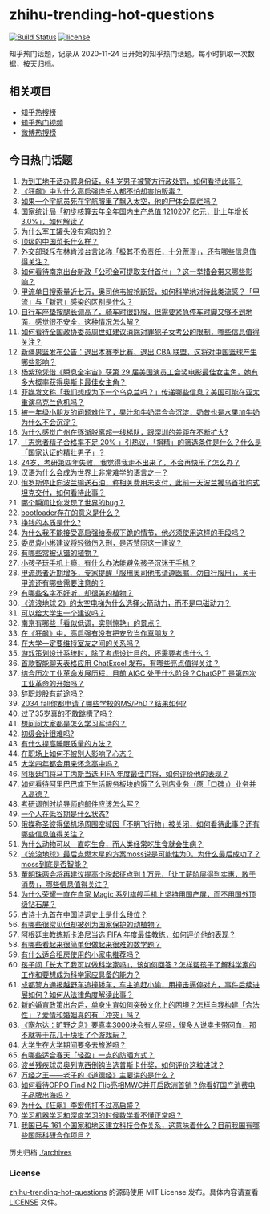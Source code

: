 # zhihu-trending-hot-questions

[![Build Status](https://github.com/justjavac/zhihu-trending-hot-questions/workflows/ci/badge.svg?branch=master)](https://github.com/justjavac/zhihu-trending-hot-questions/actions)
[![license](https://img.shields.io/github/license/justjavac/zhihu-trending-hot-questions)](https://github.com/justjavac/zhihu-trending-hot-questions/blob/master/LICENSE)

知乎热门话题，记录从 2020-11-24
日开始的知乎热门话题。每小时抓取一次数据，按天[归档](./archives)。

## 相关项目

- [知乎热搜榜](https://github.com/justjavac/zhihu-trending-top-search)
- [知乎热门视频](https://github.com/justjavac/zhihu-trending-hot-video)
- [微博热搜榜](https://github.com/justjavac/weibo-trending-hot-search)

## 今日热门话题

<!-- BEGIN -->
<!-- 最后更新时间 Wed Mar 01 2023 03:17:12 GMT+0800 (China Standard Time) -->

1. [为到工地干活办假身份证，64 岁男子被警方行政处罚，如何看待此事？](https://www.zhihu.com/question/586535536)
1. [《狂飙》中为什么高启强连杀人都不怕却害怕贩毒？](https://www.zhihu.com/question/580760712)
1. [如果一个宇航员死在宇航服里了飘入太空，他的尸体会腐烂吗？](https://www.zhihu.com/question/23000073)
1. [国家统计局「初步核算去年全年国内生产总值 1210207 亿元，比上年增长 3.0%」，如何解读？](https://www.zhihu.com/question/586664822)
1. [为什么军工罐头没有鸡肉的？](https://www.zhihu.com/question/352902566)
1. [顶级的中国菜长什么样？](https://www.zhihu.com/question/277136274)
1. [外交部驳斥布林肯涉台言论称「极其不负责任，十分荒谬」，还有哪些信息值得关注？](https://www.zhihu.com/question/586723004)
1. [如何看待南京出台新政「公积金可提取支付首付」？这一举措会带来哪些影响？](https://www.zhihu.com/question/586564053)
1. [甲流单日搜索量近七万，奥司他韦被抢断货，如何科学地对待此类流感？「甲流」与「新冠」感染的区别是什么？](https://www.zhihu.com/question/586476449)
1. [自行车座垫按腿长调高了，骑车时很舒服，但需要紧急停车时脚又够不到地面，感觉很不安全，这种情况怎么解？](https://www.zhihu.com/question/586521556)
1. [如何看待全国政协委员周世虹建议消除对罪犯子女考公的限制，哪些信息值得关注？](https://www.zhihu.com/question/586739073)
1. [新疆男篮发布公告：退出本赛季比赛、退出 CBA 联盟，这将对中国篮球产生哪些影响？](https://www.zhihu.com/question/586819825)
1. [杨紫琼凭借《瞬息全宇宙》获第 29 届美国演员工会奖电影最佳女主角，她有多大概率获得奥斯卡最佳女主角？](https://www.zhihu.com/question/586470158)
1. [菲媒发文称「我们想成为下一个乌克兰吗？」传递哪些信息？美国可能在亚太重演乌克兰危机吗？](https://www.zhihu.com/question/586688988)
1. [被一年级小朋友的问题难住了，果汁和牛奶混合会沉淀，奶昔也是水果加牛奶为什么不会沉淀？](https://www.zhihu.com/question/585367701)
1. [为什么感觉广州在逐渐脱离超一线梯队，跟深圳的差距在不断扩大?](https://www.zhihu.com/question/395991147)
1. [「志愿者精子合格率不足 20% 」引热议，「捐精」的筛选条件是什么？什么是「国家认证的精壮男子」？](https://www.zhihu.com/question/586470049)
1. [24岁，考研第四年失败，我觉得我走不出来了，不会再快乐了怎么办？](https://www.zhihu.com/question/586243772)
1. [汉语为什么会成为世界上非常难学的语言之一？](https://www.zhihu.com/question/569700863)
1. [俄罗斯停止向波兰输送石油，称相关费用未支付，此前一天波兰援乌首批豹式坦克交付，如何看待此事？](https://www.zhihu.com/question/586730910)
1. [哪个瞬间让你发现了世界的bug？](https://www.zhihu.com/question/374412997)
1. [bootloader存在的意义是什么？](https://www.zhihu.com/question/584101772)
1. [挣钱的本质是什么?](https://www.zhihu.com/question/577178625)
1. [为什么我不能接受高启强给泰叔下跪的情节，他必须使用这样的手段吗？](https://www.zhihu.com/question/581169007)
1. [委员袁小彬建议将轻微伤入刑，是否赞同这一建议？](https://www.zhihu.com/question/586770595)
1. [有哪些常被认错的植物？](https://www.zhihu.com/question/585363137)
1. [小孩子玩手机上瘾，有什么办法能避免孩子沉迷于手机？](https://www.zhihu.com/question/542384044)
1. [甲流患者近期增多，专家提醒「服用奥司他韦请遵医嘱，勿自行服用」，关于甲流还有哪些需要注意的？](https://www.zhihu.com/question/586459684)
1. [有哪些名字不好听，却很美的植物？](https://www.zhihu.com/question/436285214)
1. [《流浪地球 2》的太空电梯为什么选择火箭动力，而不是电磁动力？](https://www.zhihu.com/question/580605862)
1. [可以给大学生一个建议吗？](https://www.zhihu.com/question/553450582)
1. [南京有哪些「看似低调，实则惊艳」的景点？](https://www.zhihu.com/question/585767792)
1. [在《狂飙》中，高启强有没有把安欣当作真朋友？](https://www.zhihu.com/question/586456840)
1. [在大学一定要维持室友之间的关系吗？](https://www.zhihu.com/question/583727559)
1. [游戏策划设计系统时，除了考虑设计目的，还需要考虑什么？](https://www.zhihu.com/question/579935575)
1. [首款智能聊天表格应用 ChatExcel 发布，有哪些亮点值得关注？](https://www.zhihu.com/question/586673687)
1. [结合历次工业革命发展历程，目前 AIGC 处于什么阶段？ChatGPT 是第四次工业革命的开始吗？](https://www.zhihu.com/question/586613997)
1. [辞职炒股有前途吗？](https://www.zhihu.com/question/586526839)
1. [2034 fall你都申请了哪些学校的MS/PhD？结果如何?](https://www.zhihu.com/question/583986287)
1. [过了35岁真的不敢跳槽了吗？](https://www.zhihu.com/question/586306400)
1. [想问问大家都是怎么学习写诗的？](https://www.zhihu.com/question/586240518)
1. [初级会计很难吗?](https://www.zhihu.com/question/540902543)
1. [有什么提高睡眠质量的方法？](https://www.zhihu.com/question/323309653)
1. [在职场上如何不被别人影响了心态？](https://www.zhihu.com/question/584762723)
1. [大学四年都会用来怀念高中吗？](https://www.zhihu.com/question/586338627)
1. [阿根廷门将马丁内斯当选 FIFA 年度最佳门将，如何评价他的表现？](https://www.zhihu.com/question/586648550)
1. [如何看待阿里巴巴旗下生活服务板块的饿了么到店业务（原「口碑」）业务并入高德？](https://www.zhihu.com/question/585844954)
1. [考研调剂时给导师的邮件应该怎么写？](https://www.zhihu.com/question/389701145)
1. [一个人在低谷期是什么状态?](https://www.zhihu.com/question/348128267)
1. [俄媒称圣彼得堡机场周围空域因「不明飞行物」被关闭，如何看待此事？还有哪些信息值得关注？](https://www.zhihu.com/question/586726797)
1. [为什么动物可以一直吃生食，而人类经常吃生食就会生病？](https://www.zhihu.com/question/586700104)
1. [《流浪地球》最后点燃木星的方案moss说是可能性为0，为什么最后成功了？moss到底是否智能？](https://www.zhihu.com/question/311599081)
1. [董明珠两会将再建议提高个税起征点到 1 万元，「让工薪阶层得到实惠，敢于消费」，哪些信息值得关注？](https://www.zhihu.com/question/586488911)
1. [为什么荣耀一直在自家 Magic 系列旗舰手机上坚持用国产屏，而不用国外顶级钻石屏？](https://www.zhihu.com/question/586682992)
1. [古诗十九首在中国诗词史上是什么段位？](https://www.zhihu.com/question/279044165)
1. [有哪些很常见但却被列为国家保护的动植物？](https://www.zhihu.com/question/332848479)
1. [阿根廷主教练斯卡洛尼当选 FIFA 年度最佳教练，如何评价他的表现？](https://www.zhihu.com/question/586648509)
1. [有哪些看起来很简单但做起来很难的数学题？](https://www.zhihu.com/question/36464952)
1. [有什么适合租房使用的小家电推荐吗？](https://www.zhihu.com/question/584235092)
1. [孩子问「长大了我可以做科学家吗」，该如何回答？怎样帮孩子了解科学家的工作和要想成为科学家应具备的能力？](https://www.zhihu.com/question/533706618)
1. [成都警方通报越野车追撞轿车，车主追赶小偷，用撞击逼停对方，事件后续进展如何？如何从法律角度解读此事？](https://www.zhihu.com/question/586673307)
1. [新的婚育政策出台后，单身生育如何突破文化上的困境？怎样自我构建「合法性」？爱情和婚姻真的有「冲突」吗？](https://www.zhihu.com/question/586665999)
1. [《塞尔达：旷野之息》要真卖3000块会有人买吗，很多人说卖卡带回血，那不就等于花几十块租了个游戏玩？](https://www.zhihu.com/question/549417983)
1. [大学生在大学期间要多去旅游吗？](https://www.zhihu.com/question/585371832)
1. [有哪些适合春天「轻盈」一点的防晒方式？](https://www.zhihu.com/question/449589258)
1. [波兰残疾球员奥列克西倒钩当选普斯卡什奖，如何评价这粒进球？](https://www.zhihu.com/question/586648661)
1. [万经之王——老子的《道德经》主要讲的是什么？](https://www.zhihu.com/question/586130273)
1. [如何看待OPPO Find N2 Flip亮相MWC并开启欧洲首销？你看好国产消费电子品牌出海吗？](https://www.zhihu.com/question/586669040)
1. [为什么《狂飙》李宏伟打不过高启盛？](https://www.zhihu.com/question/586359979)
1. [学习机器学习和深度学习的时候数学看不懂正常吗？](https://www.zhihu.com/question/586460817)
1. [我国已与 161 个国家和地区建立科技合作关系，这意味着什么？目前我国有哪些国际科研合作项目？](https://www.zhihu.com/question/586686377)

<!-- END -->

历史归档 [./archives](./archives)

### License

[zhihu-trending-hot-questions](https://github.com/justjavac/zhihu-trending-hot-questions)
的源码使用 MIT License 发布。具体内容请查看 [LICENSE](./LICENSE) 文件。
